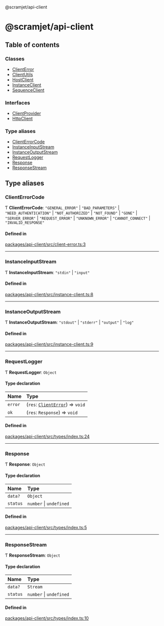 @scramjet/api-client

# @scramjet/api-client

## Table of contents

### Classes

- [ClientError](classes/ClientError.md)
- [ClientUtils](classes/ClientUtils.md)
- [HostClient](classes/HostClient.md)
- [InstanceClient](classes/InstanceClient.md)
- [SequenceClient](classes/SequenceClient.md)

### Interfaces

- [ClientProvider](interfaces/ClientProvider.md)
- [HttpClient](interfaces/HttpClient.md)

### Type aliases

- [ClientErrorCode](README.md#clienterrorcode)
- [InstanceInputStream](README.md#instanceinputstream)
- [InstanceOutputStream](README.md#instanceoutputstream)
- [RequestLogger](README.md#requestlogger)
- [Response](README.md#response)
- [ResponseStream](README.md#responsestream)

## Type aliases

### ClientErrorCode

Ƭ **ClientErrorCode**: ``"GENERAL_ERROR"`` \| ``"BAD_PARAMETERS"`` \| ``"NEED_AUTHENTICATION"`` \| ``"NOT_AUTHORIZED"`` \| ``"NOT_FOUND"`` \| ``"GONE"`` \| ``"SERVER_ERROR"`` \| ``"REQUEST_ERROR"`` \| ``"UNKNOWN_ERROR"`` \| ``"CANNOT_CONNECT"`` \| ``"INVALID_RESPONSE"``

#### Defined in

[packages/api-client/src/client-error.ts:3](https://github.com/scramjet-cloud-platform/scramjet-csi-dev/blob/HEAD/packages/api-client/src/client-error.ts#L3)

___

### InstanceInputStream

Ƭ **InstanceInputStream**: ``"stdin"`` \| ``"input"``

#### Defined in

[packages/api-client/src/instance-client.ts:8](https://github.com/scramjet-cloud-platform/scramjet-csi-dev/blob/HEAD/packages/api-client/src/instance-client.ts#L8)

___

### InstanceOutputStream

Ƭ **InstanceOutputStream**: ``"stdout"`` \| ``"stderr"`` \| ``"output"`` \| ``"log"``

#### Defined in

[packages/api-client/src/instance-client.ts:9](https://github.com/scramjet-cloud-platform/scramjet-csi-dev/blob/HEAD/packages/api-client/src/instance-client.ts#L9)

___

### RequestLogger

Ƭ **RequestLogger**: `Object`

#### Type declaration

| Name | Type |
| :------ | :------ |
| `error` | (`res`: [`ClientError`](classes/ClientError.md)) => `void` |
| `ok` | (`res`: `Response`) => `void` |

#### Defined in

[packages/api-client/src/types/index.ts:24](https://github.com/scramjet-cloud-platform/scramjet-csi-dev/blob/HEAD/packages/api-client/src/types/index.ts#L24)

___

### Response

Ƭ **Response**: `Object`

#### Type declaration

| Name | Type |
| :------ | :------ |
| `data?` | `Object` |
| `status` | `number` \| `undefined` |

#### Defined in

[packages/api-client/src/types/index.ts:5](https://github.com/scramjet-cloud-platform/scramjet-csi-dev/blob/HEAD/packages/api-client/src/types/index.ts#L5)

___

### ResponseStream

Ƭ **ResponseStream**: `Object`

#### Type declaration

| Name | Type |
| :------ | :------ |
| `data?` | `Stream` |
| `status` | `number` \| `undefined` |

#### Defined in

[packages/api-client/src/types/index.ts:10](https://github.com/scramjet-cloud-platform/scramjet-csi-dev/blob/HEAD/packages/api-client/src/types/index.ts#L10)
